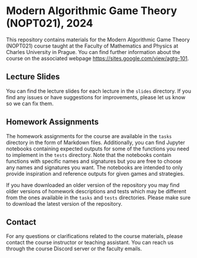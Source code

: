 # Modern Algorithmic Game Theory (NOPT021), 2024

This repository contains materials for the Modern Algorithmic Game Theory (NOPT021) course taught at the Faculty of Mathematics and Physics at Charles University in Prague. You can find further information about the course on the associated webpage <https://sites.google.com/view/agtg-101>.

## Lecture Slides

You can find the lecture slides for each lecture in the `slides` directory. If you find any issues or have suggestions for improvements, please let us know so we can fix them.

## Homework Assignments

The homework assignments for the course are available in the `tasks` directory in the form of Markdown files. Additionally, you can find Jupyter notebooks containing expected outputs for some of the functions you need to implement in the `tests` directory. Note that the notebooks contain functions with specific names and signatures but you are free to choose any names and signatures you want. The notebooks are intended to only provide inspiration and reference outputs for given games and strategies.

If you have downloaded an older version of the repository you may find older versions of homework descriptions and tests which may be different from the ones available in the `tasks` and `tests` directories. Please make sure to download the latest version of the repository.

## Contact

For any questions or clarifications related to the course materials, please contact the course instructor or teaching assistant. You can reach us through the course Discord server or the faculty emails.
